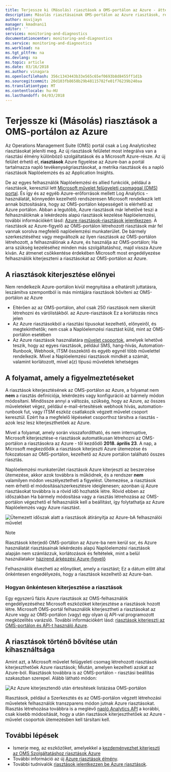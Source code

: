 ```yaml
---
title: Terjessze ki (Másolás) riasztások a OMS-portálon az Azure - áttekintése |} Microsoft Docs
description: Másolás riasztásainak OMS-portálon az Azure riasztások, részletek körül közös vásárlói kérdésekre folyamatának áttekintése.
author: msvijayn
manager: kmadnani1
editor: ''
services: monitoring-and-diagnostics
documentationcenter: monitoring-and-diagnostics
ms.service: monitoring-and-diagnostics
ms.workload: na
ms.tgt_pltfrm: na
ms.devlang: na
ms.topic: article
ms.date: 03/16/2018
ms.author: vinagara
ms.openlocfilehash: 356c1343443b33e565c65ef0693b8d8455ff1d1b
ms.sourcegitcommit: 20d103fb8658b29b48115782fe01f76239b240aa
ms.translationtype: MT
ms.contentlocale: hu-HU
ms.lasthandoff: 04/03/2018
---
```

# <a name="extend-copy-alerts-from-oms-portal-into-azure"></a>Terjessze ki (Másolás) riasztások a OMS-portálon az Azure
Az Operations Management Suite (OMS) portál csak a Log Analyticshez riasztásokat jeleníti meg.  Az új riasztások felületet most integrálva van a riasztási élmény különböző szolgáltatások és a Microsoft Azure-része. Az új felület érhető el, **riasztások** Azure figyelése az Azure-ban a portál tartalmazza napló tevékenységriasztásokat, a metrika riasztások és a napló riasztások Naplóelemzés és az Application Insights. 


De az egyes felhasználók Naplóelemzési és allied funkciók, például a riasztások, keresztül lett [Microsoft művelet felügyeleti csomaggal (OMS) portal](../operations-management-suite/operations-management-suite-overview.md). És így és az egyéb Azure-erőforrások mellett Log Analytics - használatát, könnyedén kezelhető rendszeresen Microsoft rendelkezik lett annak biztosítására, hogy az OMS-portálon képességeit is elérhető az Azure portálon. Abban a legutóbb, Azure riasztások már lehetővé teszi a felhasználóknak a lekérdezés alapú riasztások kezelése Naplóelemzési, további információkért lásd: [Azure riasztások-riasztások jelentkezzen](monitor-alerts-unified-log.md). A riasztások az Azure-figyelő az OMS-portálon létrehozott riasztások már fel vannak sorolva megfelelő naplóelemzési munkaterület. De bármely szerkesztéséhez vagy megváltozik az ilyen riasztások az OMS-portálon létrehozott, a felhasználónak a Azure, és használja az OMS-portálon; Ha arra szükség kezeléséhez minden más szolgáltatáshoz, majd vissza Azure kíván. Az átmenet csökkentése érdekében Microsoft most engedélyezése felhasználók kiterjeszteni a riasztásokat az OMS-portálon az Azure.

## <a name="benefits-of-extending-your-alerts"></a>A riasztások kiterjesztése előnyei
Nem rendelkezik Azure-portálon kívül megnyitása a elhatárolt juttatásra, leszámítva szempontból is más mintájára riasztások bővíteni az OMS-portálon az Azure

- Eltérően az az OMS-portálon, ahol csak 250 riasztások nem sikerült létrehozni és várólistákból. az Azure-riasztások Ez a korlátozás nincs jelen
- Az Azure riasztásokból a riasztási típusokat kezelhető, előnyeiről, és megtekinthetők; nem csak a Naplóelemzési riasztást küld, mint az OMS-portálon esetében
- Az Azure riasztások használatára [művelet csoportok](monitoring-action-groups.md), amelyek lehetővé teszik, hogy az egyes riasztások, például SMS, hang-hívás, Automation-Runbook, Webhook, ITSM összekötő és egyéb egynél több művelettel rendelkezik. Mivel a Naplóelemzési riasztások mindkét a számát, valamint korlátozott, mivel a(z) típusú műveletek lehetséges

## <a name="process-of-extending-your-alerts"></a>A folyamat, amely a figyelmeztetéseket
A riasztások kiterjesztésének az OMS-portálon az Azure, a folyamat nem **nem** a riasztás definíciója, lekérdezés vagy konfiguráció az bármely módon módosítani. Mindössze annyi a változás, szükség, hogy az Azure, az összes műveleteket végez, például e-mail-értesítések webhook hívás, automation-runbook fut, vagy ITSM eszköz csatlakozik végzett művelet csoport keresztül. Ezért ha a megfelelő lépéseket csoporthoz társítva a riasztás - azok lesz lesz kiterjeszthetőek az Azure.

Mivel a folyamat, amely során visszafordítható, és nem interruptive, Microsoft kiterjesztése-e riasztások automatikusan létrehozni az OMS-portálon a riasztásokra az Azure - től kezdődő **2018. április 23**. A nap, a Microsoft megkezdődik a riasztások kiterjeszti Azure ütemezése és fokozatosan az OMS-portálon, kezelhető az Azure portálon található összes riasztás. 

Naplóelemzési munkaterület riasztások Azure kiterjeszti az beszerzése ütemezése, akkor azok továbbra is működnek, és a rendszer **nem** valamilyen módon veszélyeztetheti a figyelést. Ütemezése, a riasztások nem érhető el módosítása/szerkesztésre ideiglenesen; azonban új Azure riasztásokat továbbra is a rövid idő hozhatók létre. Rövid ebben az időszakban Ha bármely módosítása vagy a riasztás létrehozása az OMS-portálon végezhető el felhasználók kell a beállítást, így folytathatja az Azure Naplóelemzés vagy Azure riasztást.

 ![Ütemezett időszak alatt a riasztások átirányítja az Azure-bA felhasználói művelet](./media/monitor-alerts-extend/ScheduledDirection.png)

> [!NOTE]
> Riasztások kiterjedő OMS-portálon az Azure-ba nem kerül sor, és Azure használatát riasztásainak lekérdezés alapú Naplóelemzési riasztások alapján nem számlázzuk, korlátozások és feltételek, mint a belül használatakor [házirend árképzési Azure-figyelő](https://azure.microsoft.com/en-us/pricing/details/monitor/)  

Felhasználók élvezheti az előnyöket, amely a riasztást; Ez a dátum előtt által önkéntesen engedélyezés, hogy a riasztások kezelhető az Azure-ban.

### <a name="how-to-voluntarily-extending-your-alerts"></a>Hogyan önkéntesen kiterjesztése a riasztások
Egy egyszerű fázis Azure riasztások az OMS-felhasználók engedélyezéséhez Microsoft eszközöket kiterjesztése a riasztások hozott létre. Microsoft OMS-portál felhasználók kiterjesztheti a riasztásokat az Azure vagy az OMS-portálon (vagy) egy olyan új API-val programozott megközelítés varázsló. További információkért lásd: [riasztások kiterjeszti az OMS-portálon és API-t használó Azure](monitoring-alerts-extend-tool.md).


## <a name="usage-after-extending-your-alerts"></a>A riasztások történő bővítése után kihasználtsága
Amint azt, a Microsoft művelet felügyeleti csomag létrehozott riasztások kiterjeszthetőek Azure riasztások; Miután, amelyen kezelheti azokat az Azure-ból. Riasztások továbbra is az OMS-portálon - riasztási beállítás szakaszban szerepel. Alább látható módon:

 ![Az Azure kiterjesztendő után értesítések listázása OMS-portálon](./media/monitor-alerts-extend/PostExtendList.png)

Riasztások, például a Szerkesztés és az OMS-portálon végzett létrehozási műveletek felhasználók transzparens módon jutnak Azure riasztásokat. Riasztás létrehozása továbbra is a meglévő [napló Analytics API](../log-analytics/log-analytics-api-alerts.md) a korábbi, csak kisebb módosítását, hogy a után riasztások kiterjeszthetőek az Azure - művelet csoportok ütemezésben kell társítani kell.

## <a name="next-steps"></a>További lépések

* Ismerje meg, az eszközöket, amelyekkel a [kezdeményezhet kiterjeszti az OMS Szolgáltatáshoz riasztások Azure](monitoring-alerts-extend-tool.md)
* További információ az új [Azure riasztások élmény](monitoring-overview-unified-alerts.md).
* További tudnivalók [riasztások jelentkezzen be Azure riasztások](monitor-alerts-unified-log.md).
